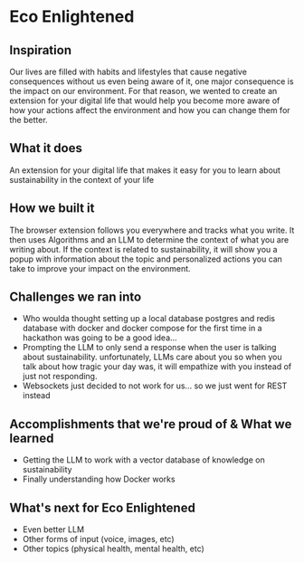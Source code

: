 # Eco Enlightened

## Inspiration

Our lives are filled with habits and lifestyles that cause negative consequences without us even being aware of it, one major consequence is the impact on our environment. For that reason, we wented to create an extension for your digital life that would help you become more aware of how your actions affect the environment and how you can change them for the better.

## What it does

An extension for your digital life that makes it easy for you to learn about sustainability in the context of your life

## How we built it

The browser extension follows you everywhere and tracks what you write. It then uses Algorithms and an LLM to determine the context of what you are writing about. If the context is related to sustainability, it will show you a popup with information about the topic and personalized actions you can take to improve your impact on the environment.

## Challenges we ran into

- Who woulda thought setting up a local database postgres and redis database with docker and docker compose for the first time in a hackathon was going to be a good idea...
- Prompting the LLM to only send a response when the user is talking about sustainability. unfortunately, LLMs care about you so when you talk about how tragic your day was, it will empathize with you instead of just not responding.
- Websockets just decided to not work for us... so we just went for REST instead

## Accomplishments that we're proud of & What we learned

- Getting the LLM to work with a vector database of knowledge on sustainability
- Finally understanding how Docker works

## What's next for Eco Enlightened

- Even better LLM
- Other forms of input (voice, images, etc)
- Other topics (physical health, mental health, etc)
